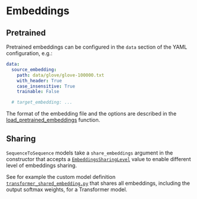 # Embeddings

## Pretrained

Pretrained embeddings can be configured in the `data` section of the YAML configuration, e.g.:

```yaml
data:
  source_embedding:
    path: data/glove/glove-100000.txt
    with_header: True
    case_insensitive: True
    trainable: False

  # target_embedding: ...
```

The format of the embedding file and the options are described in the [load_pretrained_embeddings](http://opennmt.net/OpenNMT-tf/package/opennmt.inputters.text_inputter.html#opennmt.inputters.text_inputter.load_pretrained_embeddings) function.

## Sharing

`SequenceToSequence` models take a `share_embeddings` argument in the constructor that accepts a [`EmbeddingsSharingLevel`](http://opennmt.net/OpenNMT-tf/package/opennmt.models.sequence_to_sequence.html#opennmt.models.sequence_to_sequence.EmbeddingsSharingLevel) value to enable different level of embeddings sharing.

See for example the custom model definition [`transformer_shared_embedding.py`](https://github.com/OpenNMT/OpenNMT-tf/blob/master/config/models/transformer_shared_embedding.py) that shares all embeddings, including the output softmax weights, for a Transformer model.
